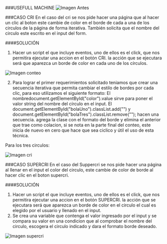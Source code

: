 ###USEFULL MACHINE
![Imagen Antes](http://4.1m.yt/iiWHinD.png "Imagen")

###CASO CRI
En el caso del cri se nos pide hacer una página que al hacer un clic al boton este cambie de color en el borde de cada a una de los circulos de la página de forma iterativa. También solicita que el nombre del circulo este escrito en el input del form.

####SOLUCIÓN 

1. Hacer un script el que incluye eventos, uno de ellos es el click, que nos permitira ejecutar una accion en el botón CRI. la acción que se ejecutara será que aparezca un borde de color en cada uno de los círculos.

![Imagen conteo](http://4.1m.yt/U4lVSEL.png "Imagen")

2. Para lograr el primer requerimientos solicitado teniamos que crear una secuencia iterativa que permita cambiar el estilo de bordes por cada clic, para eso utilizamos el siguiente formato:
El nombredocument.getElementById("color").value sirve para poner el valor string del nombre del círculo en el input.
El document.getElementById("bolaUno").classList.add("") y document.getElementById("bolaTres").classList.remove(""); hacen una secuencia. agrega la clase con el formato del borde y elimina el anterior que trae como colacion, si se nota en la parte final del conteo, este inicia de nuevo en cero que hace que sea ciclico y útil el uso de esta técnica.

Para los tres circulos:

![Imagen cri](http://3.1m.yt/66fD6u9.png "Imagen")


###CASO SUPERCRI
En el caso del Suppercri se nos pide hacer una página al llenar en el input el color del circulo, este cambie de color de borde al hacer clic en el boton supercri.

####SOLUCIÓN 

1. Hacer un script el que incluye eventos, uno de ellos es el click, que nos permitira ejecutar una accion en el botón SUPERCRI. la acción que se ejecutara será que aparezca un borde de color en el circulo el cual es elegido por el usuario y llenado en el input.
2. Se crea una variable que contenga el valor ingresado por el input y se compara su valor en una condicion que al comprobar el nombre del circulo, escogera el circulo indicado y dara el formato borde deseado.

![Imagen supercri](http://4.1m.yt/PqEx7iU.png "Imagen")

